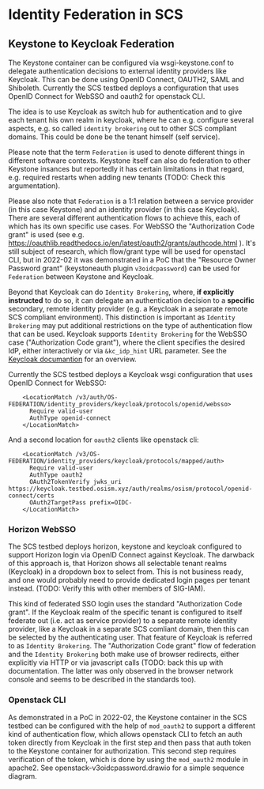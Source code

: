 # Identity Federation in SCS

## Keystone to Keycloak Federation

The Keystone container can be configured via wsgi-keystone.conf
to delegate authentication decisions to external identity providers
like Keycloak. This can be done using OpenID Connect, OAUTH2, SAML
and Shiboleth.  Currently the SCS testbed deploys a configuration
that uses OpenID Connect for WebSSO and oauth2 for openstack CLI.

The idea is to use Keycloak as switch hub for authentication
and to give each tenant his own realm in keycloak, where he can
e.g. configure several aspects, e.g. so called `identity brokering`
out to other SCS compliant domains. This could be done be the
tenant himself (self service).

Please note that the term `Federation` is used to denote different
things in different software contexts. Keystone itself can also do
federation to other Keystone insances but reportedly it has certain
limitations in that regard, e.g. required restarts when adding new
tenants (TODO: Check this argumentation).

Please also note that `Federation` is a 1:1 relation between a
service provider (in this case Keystone) and an identity provider
(in this case Keycloak). There are several different authentication
flows to achieve this, each of which has its own specific use cases.
For WebSSO the "Authorization Code grant" is used
(see e.g. https://oauthlib.readthedocs.io/en/latest/oauth2/grants/authcode.html ).
It's still subject of research, which flow/grant type will
be used for openstacl CLI, but in 2022-02 it was demonstrated in a PoC
that the "Resource Owner Password grant" (keystoneauth plugin `v3oidcpassword`)
can be used for `Federation` between Keystone and Keycloak.

Beyond that Keycloak can do `Identity Brokering`, where,
**if explicitly instructed** to do so, it can delegate an
authentication decision to a **specific** secondary, remote identity
provider (e.g. a Keycloak in a separate remote SCS compliant environment).
This distinction is important as `Identity Brokering` may put additional
restrictions on the type of authentication flow that can be used.
Keycloak supports `Identity Brokering` for the WebSSO case ("Authorization
Code grant"), where the client specifies the desired IdP, either interactively
or via `&kc_idp_hint` URL parameter. See the
[Keycloak documantion](https://www.keycloak.org/docs/latest/server\_admin/#_identity_broker)
for an overview.

Currently the SCS testbed deploys a Keycloak wsgi configuration that uses OpenID Connect for WebSSO:
```
    <LocationMatch /v3/auth/OS-FEDERATION/identity_providers/keycloak/protocols/openid/websso>
      Require valid-user
      AuthType openid-connect
    </LocationMatch>
```
And a second location for `oauth2` clients like openstack cli:
```
    <LocationMatch /v3/OS-FEDERATION/identity_providers/keycloak/protocols/mapped/auth>
      Require valid-user
      AuthType oauth2
      OAuth2TokenVerify jwks_uri https://keycloak.testbed.osism.xyz/auth/realms/osism/protocol/openid-connect/certs
      OAuth2TargetPass prefix=OIDC-
    </LocationMatch>
```

### Horizon WebSSO

The SCS testbed deploys horizon, keystone and keycloak configured to support
Horizon login via OpenID Connect against Keycloak. The darwback of this approach
is, that Horizon shows all selectable tenant realms (Keycloak) in a dropdown box
to select from. This is not business ready, and one would probably need to provide
dedicated login pages per tenant instead. (TODO: Verify this with other members of SIG-IAM).

This kind of federated SSO login uses the standard "Authorization Code grant".
If the Keycloak realm of the specific tenant is configured to itself federate out
(i.e. act as service provider) to a separate remote identity provider, like a
Keycloak in a separate SCS comliant domain, then this can be selected by the
authenticating user. That feature of Keycloak is referred to as `Identity Brokering`.
The "Authorization Code grant" flow of federation and the `Identity Brokering`
both make use of browser redirects, either explicitly via HTTP or via javascript calls
(TODO: back this up with documentation. The latter was only observed in the browser network
console and seems to be described in the standards too).

### Openstack CLI

As demonstrated in a PoC in 2022-02, the Keystone container in the SCS testbed can
be configured with the help of `mod_oauth2` to support a different kind of authentication
flow, which allows openstack CLI to fetch an auth token directly from Keycloak in the first
step and then pass that auth token to the Keystone container for authorization. This second
step requires verification of the token, which is done by using the `mod_oauth2` module in
apache2. See openstack-v3oidcpassword.drawio for a simple sequence diagram.

